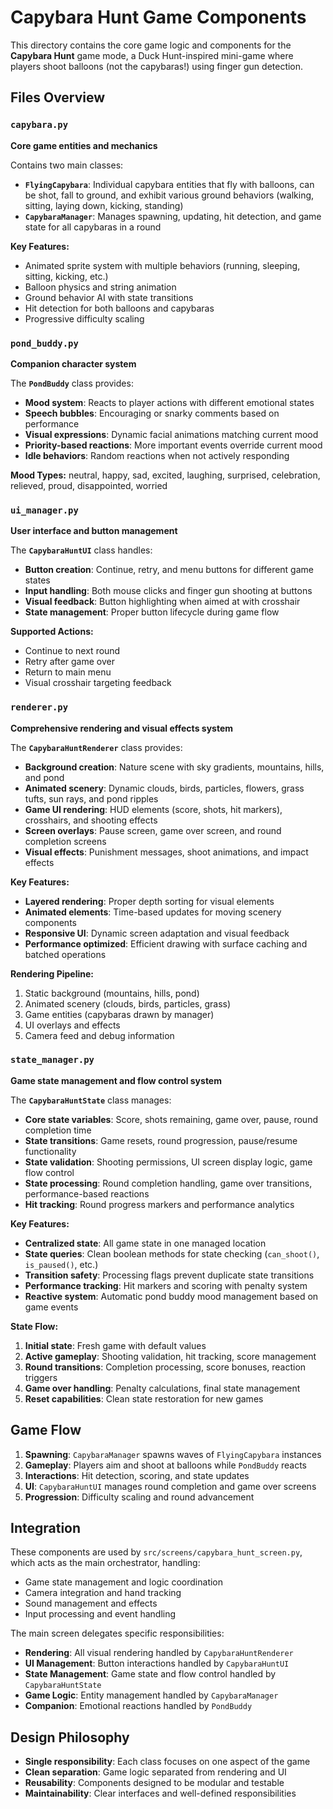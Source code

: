 # Capybara Hunt Game Components

This directory contains the core game logic and components for the **Capybara Hunt** game mode, a Duck Hunt-inspired mini-game where players shoot balloons (not the capybaras!) using finger gun detection.

## Files Overview

### `capybara.py`
**Core game entities and mechanics**

Contains two main classes:
- **`FlyingCapybara`**: Individual capybara entities that fly with balloons, can be shot, fall to ground, and exhibit various ground behaviors (walking, sitting, laying down, kicking, standing)
- **`CapybaraManager`**: Manages spawning, updating, hit detection, and game state for all capybaras in a round

**Key Features:**
- Animated sprite system with multiple behaviors (running, sleeping, sitting, kicking, etc.)
- Balloon physics and string animation
- Ground behavior AI with state transitions
- Hit detection for both balloons and capybaras
- Progressive difficulty scaling

### `pond_buddy.py`
**Companion character system**

The **`PondBuddy`** class provides:
- **Mood system**: Reacts to player actions with different emotional states
- **Speech bubbles**: Encouraging or snarky comments based on performance
- **Visual expressions**: Dynamic facial animations matching current mood
- **Priority-based reactions**: More important events override current mood
- **Idle behaviors**: Random reactions when not actively responding

**Mood Types:** neutral, happy, sad, excited, laughing, surprised, celebration, relieved, proud, disappointed, worried

### `ui_manager.py`
**User interface and button management**

The **`CapybaraHuntUI`** class handles:
- **Button creation**: Continue, retry, and menu buttons for different game states
- **Input handling**: Both mouse clicks and finger gun shooting at buttons
- **Visual feedback**: Button highlighting when aimed at with crosshair
- **State management**: Proper button lifecycle during game flow

**Supported Actions:**
- Continue to next round
- Retry after game over
- Return to main menu
- Visual crosshair targeting feedback

### `renderer.py`
**Comprehensive rendering and visual effects system**

The **`CapybaraHuntRenderer`** class provides:
- **Background creation**: Nature scene with sky gradients, mountains, hills, and pond
- **Animated scenery**: Dynamic clouds, birds, particles, flowers, grass tufts, sun rays, and pond ripples
- **Game UI rendering**: HUD elements (score, shots, hit markers), crosshairs, and shooting effects
- **Screen overlays**: Pause screen, game over screen, and round completion screens
- **Visual effects**: Punishment messages, shoot animations, and impact effects

**Key Features:**
- **Layered rendering**: Proper depth sorting for visual elements
- **Animated elements**: Time-based updates for moving scenery components
- **Responsive UI**: Dynamic screen adaptation and visual feedback
- **Performance optimized**: Efficient drawing with surface caching and batched operations

**Rendering Pipeline:**
1. Static background (mountains, hills, pond)
2. Animated scenery (clouds, birds, particles, grass)
3. Game entities (capybaras drawn by manager)
4. UI overlays and effects
5. Camera feed and debug information

### `state_manager.py`
**Game state management and flow control system**

The **`CapybaraHuntState`** class manages:
- **Core state variables**: Score, shots remaining, game over, pause, round completion time
- **State transitions**: Game resets, round progression, pause/resume functionality
- **State validation**: Shooting permissions, UI screen display logic, game flow control
- **State processing**: Round completion handling, game over transitions, performance-based reactions
- **Hit tracking**: Round progress markers and performance analytics

**Key Features:**
- **Centralized state**: All game state in one managed location
- **State queries**: Clean boolean methods for state checking (`can_shoot()`, `is_paused()`, etc.)
- **Transition safety**: Processing flags prevent duplicate state transitions
- **Performance tracking**: Hit markers and scoring with penalty system
- **Reactive system**: Automatic pond buddy mood management based on game events

**State Flow:**
1. **Initial state**: Fresh game with default values
2. **Active gameplay**: Shooting validation, hit tracking, score management
3. **Round transitions**: Completion processing, score bonuses, reaction triggers
4. **Game over handling**: Penalty calculations, final state management
5. **Reset capabilities**: Clean state restoration for new games

## Game Flow

1. **Spawning**: `CapybaraManager` spawns waves of `FlyingCapybara` instances
2. **Gameplay**: Players aim and shoot at balloons while `PondBuddy` reacts
3. **Interactions**: Hit detection, scoring, and state updates
4. **UI**: `CapybaraHuntUI` manages round completion and game over screens
5. **Progression**: Difficulty scaling and round advancement

## Integration

These components are used by `src/screens/capybara_hunt_screen.py`, which acts as the main orchestrator, handling:
- Game state management and logic coordination  
- Camera integration and hand tracking
- Sound management and effects
- Input processing and event handling

The main screen delegates specific responsibilities:
- **Rendering**: All visual rendering handled by `CapybaraHuntRenderer`
- **UI Management**: Button interactions handled by `CapybaraHuntUI`
- **State Management**: Game state and flow control handled by `CapybaraHuntState`
- **Game Logic**: Entity management handled by `CapybaraManager`
- **Companion**: Emotional reactions handled by `PondBuddy`

## Design Philosophy

- **Single responsibility**: Each class focuses on one aspect of the game
- **Clean separation**: Game logic separated from rendering and UI
- **Reusability**: Components designed to be modular and testable
- **Maintainability**: Clear interfaces and well-defined responsibilities